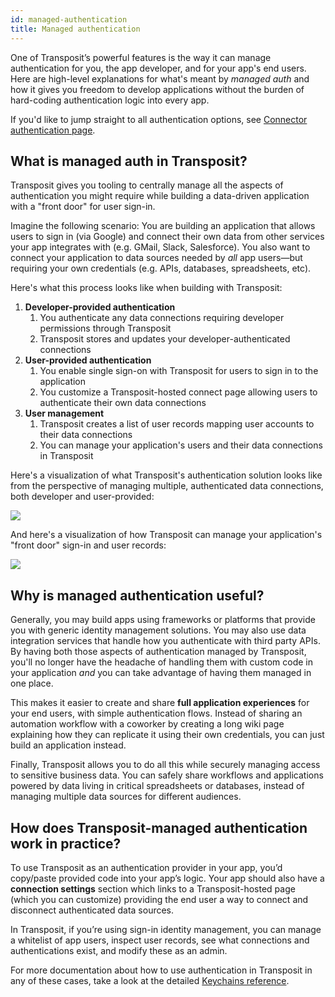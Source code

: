 ```yaml
---
id: managed-authentication
title: Managed authentication
---
```


One of Transposit’s powerful features is the way it can manage authentication for you, the app developer, and for your app's end users. Here are high-level explanations for what's meant by _managed auth_ and how it gives you freedom to develop applications without the burden of hard-coding authentication logic into every app.

If you'd like to jump straight to all authentication options, see [Connector authentication page](../references/connector-authentication.md).

## What is managed auth in Transposit?

Transposit gives you tooling to centrally manage all the aspects of authentication you might require while building a data-driven application with a "front door" for user sign-in.

Imagine the following scenario: You are building an application that allows users to sign in (via Google) and connect their own data from other services your app integrates with (e.g. GMail, Slack, Salesforce). You also want to connect your application to data sources needed by _all_ app users&mdash;but requiring your own credentials (e.g. APIs, databases, spreadsheets, etc).

Here's what this process looks like when building with Transposit:

1. **Developer-provided authentication**
   1. You authenticate any data connections requiring developer permissions through Transposit
   2. Transposit stores and updates your developer-authenticated connections
2. **User-provided authentication**
   1. You enable single sign-on with Transposit for users to sign in to the application
   2. You customize a Transposit-hosted connect page allowing users to authenticate their own data connections
3. **User management**
   1. Transposit creates a list of user records mapping user accounts to their data connections
   2. You can manage your application's users and their data connections in Transposit

Here's a visualization of what Transposit's authentication solution looks like from the perspective of managing multiple, authenticated data connections, both developer and user-provided:

![](/assets/managed-auth-1.png)

And here's a visualization of how Transposit can manage your application's "front door" sign-in and user records:

![](/assets/managed-auth-2.png)

## Why is managed authentication useful?

Generally, you may build apps using frameworks or platforms that provide you with generic identity management solutions. You may also use data integration services that handle how you authenticate with third party APIs. By having both those aspects of authentication managed by Transposit, you'll no longer have the headache of handling them with custom code in your application _and_ you can take advantage of having them managed in one place.

This makes it easier to create and share **full application experiences** for your end users, with simple authentication flows. Instead of sharing an automation workflow with a coworker by creating a long wiki page explaining how they can replicate it using their own credentials, you can just build an application instead.

Finally, Transposit allows you to do all this while securely managing access to sensitive business data. You can safely share workflows and applications powered by data living in critical spreadsheets or databases, instead of managing multiple data sources for different audiences.

## How does Transposit-managed authentication work in practice?

To use Transposit as an authentication provider in your app, you’d copy/paste provided code into your app’s logic. Your app should also have a **connection settings** section which links to a Transposit-hosted page (which you can customize) providing the end user a way to connect and disconnect authenticated data sources.

In Transposit, if you’re using sign-in identity management, you can manage a whitelist of app users, inspect user records, see what connections and authentications exist, and modify these as an admin.

For more documentation about how to use authentication in Transposit in any of these cases, take a look at the detailed [Keychains reference](../references/keys-and-keychains.md).

